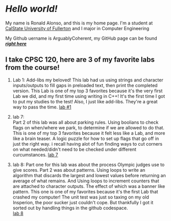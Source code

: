 #  *Hello world!*

My name is Ronald Alonso, and this is my home page. I'm a student at [CalState University of Fullerton](http://www.fullerton.edu/) and I major in Computer Engineering

My Github uername is ArguablyCoherent, my GitHub page can be found [***right here***](http://github.com/ArguablyCoherent)

## I take CPSC 120, here are 3 of my favorite labs from the course!

1. Lab 1:
Add-libs my beloved! This lab had us using strings and character inputs/outputs to fill gaps in preloaded text,
then print the completed version. This Lab is one of my top 3 favorites because it's the very first Lab we did, and my
first time using writing in C++! It's the first time I got to put my studies to the test! Also, I just like add-libs.
They're a great way to pass the time.
   [lab #1](https://csufullerton.instructure.com/courses/3488853/assignments/37852147)

3. lab 7:  
Part 2 of this lab was all about parking rules. Using boolians to check flags on when/where we park, to determine if we are allowed to do that.
This is one of my top 3 favorites because it felt less like a Lab, and more like a brain teaser. A logic puzzle for how to set up flags that
go off in just the right way. i recall having alot of fun finding ways to cut corners on what needed/didn't need to be checked under
different curcumstances.
   [lab 7](https://csufullerton.instructure.com/courses/3488853/assignments/37852157) 

4. lab 8: 
Part one for this lab was about the process Olympic judges use to give scores. Part 2 was about patterns. Using loops to write an
algorithm that discards the largest and lowest values before returning an average of what remains. And Using loops to increment
counters that are attached to character outputs. The effect of which was a banner like pattern. This one is one of my favorites
because it's the first Lab that crashed my computer! The unit test was just so taxing on my old Insperion, the poor sucker just
couldn't cope. But thankfully I got it sorted out by handling things in the github codespace.  
   [lab 8](https://csufullerton.instructure.com/courses/3488853/assignments/37852158)
